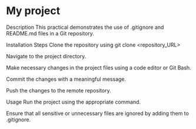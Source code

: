 # My project
Description
This practical demonstrates the use of .gitignore and README.md files in a Git repository.

Installation Steps
Clone the repository using git clone <repository_URL>

Navigate to the project directory.

Make necessary changes in the project files using a code editor or Git Bash.

Commit the changes with a meaningful message.

Push the changes to the remote repository.

Usage
Run the project using the appropriate command.

Ensure that all sensitive or unnecessary files are ignored by adding them to .gitignore.
